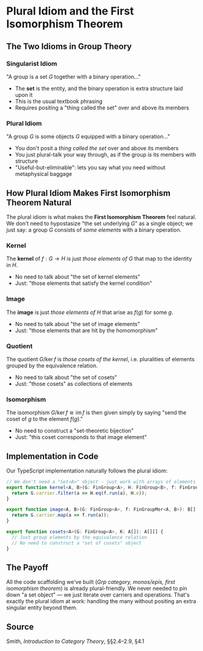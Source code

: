 # Plural Idiom and the First Isomorphism Theorem

## The Two Idioms in Group Theory

### Singularist Idiom
"A group is a set $G$ together with a binary operation..."
- The **set** is the entity, and the binary operation is extra structure laid upon it
- This is the usual textbook phrasing
- Requires positing a "thing called the set" over and above its members

### Plural Idiom  
"A group $G$ is some objects $G$ equipped with a binary operation..."
- You don't posit a *thing called the set* over and above its members
- You just plural-talk your way through, as if the group *is* its members with structure
- "Useful-but-eliminable": lets you say what you need without metaphysical baggage

## How Plural Idiom Makes First Isomorphism Theorem Natural

The plural idiom is what makes the **First Isomorphism Theorem** feel natural. We don't need to hypostasize "the set underlying $G$" as a single object; we just say: a group $G$ consists of *some elements* with a binary operation.

### Kernel
The **kernel** of $f : G \to H$ is just *those elements of $G$* that map to the identity in $H$.
- No need to talk about "the set of kernel elements"
- Just: "those elements that satisfy the kernel condition"

### Image  
The **image** is just *those elements of $H$* that arise as $f(g)$ for some $g$.
- No need to talk about "the set of image elements"  
- Just: "those elements that are hit by the homomorphism"

### Quotient
The quotient $G/\ker f$ is *those cosets of the kernel*, i.e. pluralities of elements grouped by the equivalence relation.
- No need to talk about "the set of cosets"
- Just: "those cosets" as collections of elements

### Isomorphism
The isomorphism $G/\ker f \cong \operatorname{im} f$ is then given simply by saying "send the coset of $g$ to the element $f(g)$."
- No need to construct a "set-theoretic bijection"
- Just: "this coset corresponds to that image element"

## Implementation in Code

Our TypeScript implementation naturally follows the plural idiom:

```typescript
// We don't need a "Set<A>" object - just work with arrays of elements
export function kernel<A, B>(G: FinGroup<A>, H: FinGroup<B>, f: FinGroupMor<A, B>): A[] {
  return G.carrier.filter(a => H.eq(f.run(a), H.e));
}

export function image<A, B>(G: FinGroup<A>, f: FinGroupMor<A, B>): B[] {
  return G.carrier.map(a => f.run(a));
}

export function cosets<A>(G: FinGroup<A>, K: A[]): A[][] {
  // Just group elements by the equivalence relation
  // No need to construct a "set of cosets" object
}
```

## The Payoff

All the code scaffolding we've built (*Grp category, monos/epis, first isomorphism theorem*) is already plural-friendly. We never needed to pin down "a set object" — we just iterate over carriers and operations. That's exactly the plural idiom at work: handling the many without positing an extra singular entity beyond them.

## Source
Smith, *Introduction to Category Theory*, §§2.4–2.9, §4.1
